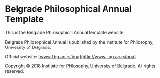 # Belgrade Philosophical Annual Template

This is the Belgrade Philosophical Annual template website.

Belgrade Philosophical Annual is published by the Institute for Philosophy,
University of Belgrade.

Official website: [www.f.bg.ac.rs/bpa](http://www.f.bg.ac.rs/bpa)

Copyright &copy; 2018 Institute for Philosophy, University of Belgrade. All
rights reserved.
